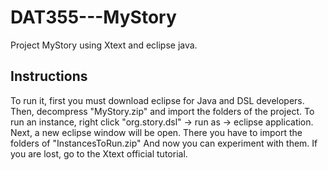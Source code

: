 # DAT355---MyStory
Project MyStory using Xtext and eclipse java.

Instructions
------------

To run it, first you must download eclipse for Java and DSL developers.
Then, decompress "MyStory.zip" and import the folders of the project.
To run an instance, right click "org.story.dsl" -> run as -> eclipse application.
Next, a new eclipse window will be open. There you have to import the folders of "InstancesToRun.zip"
And now you can experiment with them. If you are lost, go to the Xtext official tutorial.
